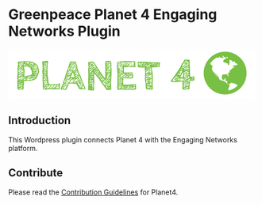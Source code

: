 # Greenpeace Planet 4 Engaging Networks Plugin

![Planet4](./planet4.png)

## Introduction

This Wordpress plugin connects Planet 4 with the Engaging Networks platform.

## Contribute

Please read the [Contribution Guidelines](https://planet4.greenpeace.org/handbook/dev-contribute-to-planet4/) for Planet4.
